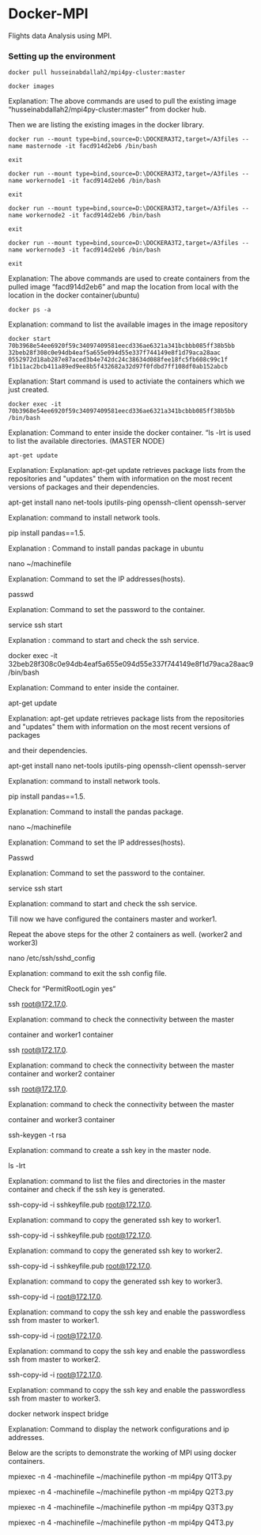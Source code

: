 # Docker-MPI
Flights data Analysis using MPI.

### Setting up the environment

`docker pull husseinabdallah2/mpi4py-cluster:master`

`docker images`

Explanation: The above commands are used to pull the existing image
“husseinabdallah2/mpi4py-cluster:master” from docker hub.

Then we are listing the existing images in the docker library.

`docker run --mount type=bind,source=D:\DOCKERA3T2,target=/A3files --name masternode -it facd914d2eb6 /bin/bash`

`exit`

`docker run --mount type=bind,source=D:\DOCKERA3T2,target=/A3files --name workernode1 -it facd914d2eb6 /bin/bash`

`exit`

`docker run --mount type=bind,source=D:\DOCKERA3T2,target=/A3files --name workernode2 -it facd914d2eb6 /bin/bash`

`exit`

`docker run --mount type=bind,source=D:\DOCKERA3T2,target=/A3files --name workernode3 -it facd914d2eb6 /bin/bash`

`exit`

Explanation: The above commands are used to create containers from the pulled image “facd914d2eb6” and map the location from local with the location in the docker container(ubuntu)

`docker ps -a`

Explanation: command to list the available images in the image repository

`docker start 70b3968e54ee6920f59c34097409581eecd336ae6321a341bcbbb085ff38b5bb 32beb28f308c0e94db4eaf5a655e094d55e337f744149e8f1d79aca28aac 0552972d18ab287e87aced3b4e742dc24c38634d088fee18fc5fb608c99c1f f1b11ac2bcb411a89ed9ee8b5f432682a32d97f0fdbd7ff108df0ab152abcb`

Explanation: Start command is used to activiate the containers which we just created.

`docker exec -it 70b3968e54ee6920f59c34097409581eecd336ae6321a341bcbbb085ff38b5bb /bin/bash`

Explanation: Command to enter inside the docker container. “ls -lrt is used to list the available directories. (MASTER NODE)

`apt-get update`

Explanation: Explanation: apt-get update retrieves package lists from the repositories and "updates" them with information on the most recent versions of packages and their dependencies.

apt-get install nano net-tools iputils-ping openssh-client openssh-server

Explanation: command to install network tools.

pip install pandas==1.5.

Explanation : Command to install pandas package in ubuntu

nano ~/machinefile

Explanation: Command to set the IP addresses(hosts).

passwd

Explanation: Command to set the password to the container.

service ssh start

Explanation : command to start and check the ssh service.

docker exec -it 32beb28f308c0e94db4eaf5a655e094d55e337f744149e8f1d79aca28aac9 /bin/bash

Explanation: Command to enter inside the container.

apt-get update

Explanation: apt-get update retrieves package lists from the repositories and "updates" them with information on the most recent versions of packages

and their dependencies.

apt-get install nano net-tools iputils-ping openssh-client openssh-server

Explanation: command to install network tools.

pip install pandas==1.5.

Explanation: Command to install the pandas package.

nano ~/machinefile

Explanation: Command to set the IP addresses(hosts).

Passwd

Explanation: Command to set the password to the container.

service ssh start

Explanation: command to start and check the ssh service.

Till now we have configured the containers master and worker1.

Repeat the above steps for the other 2 containers as well. (worker2 and worker3)

nano /etc/ssh/sshd_config

Explanation: command to exit the ssh config file.

Check for “PermitRootLogin yes“

ssh root@172.17.0.

Explanation: command to check the connectivity between the master

container and worker1 container

ssh root@172.17.0.

Explanation: command to check the connectivity between the master container and worker2 container

ssh root@172.17.0.

Explanation: command to check the connectivity between the master

container and worker3 container

ssh-keygen -t rsa

Explanation: command to create a ssh key in the master node.

ls -lrt

Explanation: command to list the files and directories in the master container
and check if the ssh key is generated.

ssh-copy-id -i sshkeyfile.pub root@172.17.0.

Explanation: command to copy the generated ssh key to worker1.

ssh-copy-id -i sshkeyfile.pub root@172.17.0.

Explanation: command to copy the generated ssh key to worker2.

ssh-copy-id -i sshkeyfile.pub root@172.17.0.

Explanation: command to copy the generated ssh key to worker3.

ssh-copy-id -i root@172.17.0.

Explanation: command to copy the ssh key and enable the passwordless ssh from master to worker1.

ssh-copy-id -i root@172.17.0.

Explanation: command to copy the ssh key and enable the passwordless ssh from master to worker2.

ssh-copy-id -i root@172.17.0.

Explanation: command to copy the ssh key and enable the passwordless ssh from master to worker3.

docker network inspect bridge

Explanation: Command to display the network configurations and ip addresses.

Below are the scripts to demonstrate the working of MPI using docker containers.

mpiexec -n 4 -machinefile ~/machinefile python -m
mpi4py Q1T3.py

mpiexec -n 4 -machinefile ~/machinefile python -m
mpi4py Q2T3.py

mpiexec -n 4 -machinefile ~/machinefile python -m
mpi4py Q3T3.py

mpiexec -n 4 -machinefile ~/machinefile python -m
mpi4py Q4T3.py
